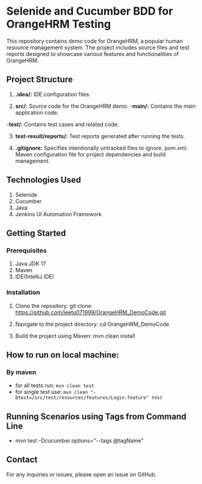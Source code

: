 
# Selenide and Cucumber BDD for OrangeHRM Testing

This repository contains demo code for OrangeHRM, a popular human resource management system. The project includes source files and test reports designed to showcase various features and functionalities of OrangeHRM.

## Project Structure

1) **.idea/:** IDE configuration files.

2) **src/:** Source code for the OrangeHRM demo.
-**main/:** Contains the main application code.

-**test/:** Contains test cases and related code.

3) **test-result/reports/:** Test reports generated after running the tests.

4) **.gitignore:** Specifies intentionally untracked files to ignore.
pom.xml: Maven configuration file for project dependencies and build management.

## Technologies Used

1) Selenide 
2) Cucumber 
3) Java 
4) Jenkins UI Automation Framework 

## Getting Started

### Prerequisites
1) Java JDK 17 
2) Maven
3) IDE(IntelliJ IDE)

### Installation

1) Clone the repository:
git clone https://github.com/jeetu071999/OrangeHRM_DemoCode.git

2) Navigate to the project directory:
cd OrangeHRM_DemoCode

3) Build the project using Maven:
mvn clean install

## How to run on local machine:
###  By maven
- for all tests run: `mvn clean test`
- for single test use: `mvn clean "-Dtest=/src/test/resources/features/Login.feature" test`

## Running Scenarios using Tags from Command Line
- mvn test -Dcucumber.options="--tags @tagName"

## Contact
For any inquiries or issues, please open an issue on GitHub.

